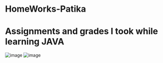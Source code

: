 # HomeWorks-Patika

# Assignments and grades I took while learning JAVA
![image](https://github.com/cengarm/HomeWorks-Patika/assets/126611512/22fa1b88-8281-4d60-aeac-f9ef557ecc5d)
![image](https://github.com/cengarm/HomeWorks-Patika/assets/126611512/6d22ef89-d568-4823-b2cf-3d19624c2eba)

